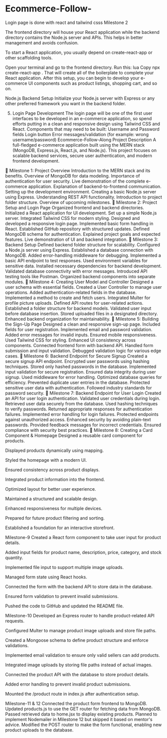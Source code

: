 # Ecommerce-Follow-

Login page is done with react and tailwind csss
Milestone 2

The frontend directory will house your React application while the backend directory contains the Node.js server and APIs. This helps in better management and avoids confusion.

To start a React application, you usually depend on create-react-app or other scaffolding tools.

Open your terminal and go to the frontend directory.
Run this:
lua
Copy
npx create-react-app .
That will create all of the boilerplate to complete your React application.
After this setup, you can begin to develop your e-commerce UI components such as product listings, shopping cart, and so on.

Node.js Backend Setup
Initialize your Node.js server with Express or any other preferred framework you want in the backend folder.

5. Login Page Development
The login page will be one of the first user interfaces to be developed in an e-commerce application, so spend efforts putting in a clean and responsive design using Tailwind CSS and React.
Components that may need to be built:
Username and Password fields
Login button
Error messages/validation (for example: wrong username/password)
Ecommerce-Follow-Along
Project Description
A full-fledged e-commerce application built using the MERN stack (MongoDB, Express.js, React.js, and Node.js). This project focuses on scalable backend services, secure user authentication, and modern frontend development.

🚀 Milestone 1: Project Overview
Introduction to the MERN stack and its benefits.
Overview of MongoDB for data modeling.
Importance of authentication for user security.
Live demonstration of the complete e-commerce application.
Explanation of backend-to-frontend communication.
Setting up the development environment.
Creating a basic Node.js server using Express.
Understanding REST API functionality.
Introduction to project folder structure.
Overview of upcoming milestones.
🚀 Milestone 2: Project Setup and Login Page
Organized frontend and backend directories.
Initialized a React application for UI development.
Set up a simple Node.js server.
Integrated Tailwind CSS for modern styling.
Designed and developed a responsive login page.
Implemented basic form handling in React.
Established GitHub repository with structured updates.
Defined MongoDB schema for authentication.
Explained project goals and expected features.
Live demonstration of UI and backend integration.
🚀 Milestone 3: Backend Setup
Defined backend folder structure for scalability.
Configured a Node.js server using Express.
Established a database connection with MongoDB.
Added error-handling middleware for debugging.
Implemented a basic API endpoint to test responses.
Used environment variables for sensitive data.
Installed necessary dependencies for backend development.
Validated database connectivity with error messages.
Introduced API testing tools like Postman.
Organized backend components into separate modules.
🚀 Milestone 4: Creating User Model and Controller
Designed a user schema with essential fields.
Created a User Controller to manage user operations.
Added authentication-related fields in the database.
Implemented a method to create and fetch users.
Integrated Multer for profile picture uploads.
Defined API routes for user-related actions.
Established a folder structure for backend models.
Validated user input before database insertion.
Stored uploaded files in a designated directory.
Enhanced backend organization for maintainability.
🚀 Milestone 5: Building the Sign-Up Page
Designed a clean and responsive sign-up page.
Included fields for user registration.
Implemented email and password validation.
Added error messages for invalid inputs.
Ensured mobile responsiveness.
Used Tailwind CSS for styling.
Enhanced UI consistency across components.
Connected frontend form with backend API.
Handled form submission and input validation.
Debugged validation logic for various edge cases.
🚀 Milestone 6: Backend Endpoint for Secure Signup
Created a secure signup API endpoint.
Encrypted user passwords using hashing techniques.
Stored only hashed passwords in the database.
Implemented input validation for secure registration.
Ensured data integrity during user signup.
Used middleware for error handling.
Optimized database queries for efficiency.
Prevented duplicate user entries in the database.
Protected sensitive user data with authentication.
Followed industry standards for password security.
🚀 Milestone 7: Backend Endpoint for User Login
Created an API for user login authentication.
Validated user credentials during login.
Retrieved user data securely from the database.
Used hashing techniques to verify passwords.
Returned appropriate responses for authentication failures.
Implemented error handling for login failures.
Protected endpoints against unauthorized access.
Enhanced security by avoiding plain-text passwords.
Provided feedback messages for incorrect credentials.
Ensured compliance with security best practices.
🚀 Milestone 8: Creating a Card Component & Homepage
Designed a reusable card component for products.

Displayed products dynamically using mapping.

Styled the homepage with a modern UI.

Ensured consistency across product displays.

Integrated product information into the frontend.

Optimized layout for better user experience.

Maintained a structured and scalable design.

Enhanced responsiveness for multiple devices.

Prepared for future product filtering and sorting.

Established a foundation for an interactive storefront.

Milestone-9
Created a React form component to take user input for product details.

Added input fields for product name, description, price, category, and stock quantity.

Implemented file input to support multiple image uploads.

Managed form state using React hooks.

Connected the form with the backend API to store data in the database.

Ensured form validation to prevent invalid submissions.

Pushed the code to GitHub and updated the README file.

Milestone-10
Developed an Express router to handle product-related API requests.

Configured Multer to manage product image uploads and store file paths.

Created a Mongoose schema to define product structure and enforce validations.

Implemented email validation to ensure only valid sellers can add products.

Integrated image uploads by storing file paths instead of actual images.

Connected the product API with the database to store product details.

Added error handling to prevent invalid product submissions.

Mounted the /product route in index.js after authentication setup.

Milestone-11 & 12
Connected the product form frontend to MongoDB.
Updated products.js to use the GET router for fetching data from MongoDB.
Passed retrieved data to home.jsx to display existing products.
Planned to implement Nodemailer in Milestone 12 but skipped it based on mentor's advice.
Modified the POST router to make the form functional, enabling new product uploads to the database.
